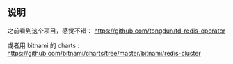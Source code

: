 ## 说明

之前看到这个项目，感觉不错： https://github.com/tongdun/td-redis-operator

或者用 bitnami 的 charts : https://github.com/bitnami/charts/tree/master/bitnami/redis-cluster
